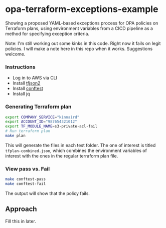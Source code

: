 # opa-terraform-exceptions-example

Showing a proposed YAML-based exceptions process for OPA policies on Terraform plans, using environment variables from a CICD pipeline as a method for specifying exception criteria.

Note: I'm still working out some kinks in this code. Right now it fails on legit policies. I will make a note here in this repo when it works. Suggestions welcome.

### Instructions

* Log in to AWS via CLI
* Install [tfjson2](https://github.com/justinm/tfjson2)
* Install [conftest](https://github.com/instrumenta/conftest)
* Install jq

### Generating Terraform plan

```bash
export COMPANY_SERVICE="kinnaird"
export ACCOUNT_ID="987654321012"
export TF_MODULE_NAME=s3-private-acl-fail
# Run terraform plan
make plan
```

This will generate the files in each test folder. The one of interest is titled `tfplan-combined.json`, which combines the environment variables of interest with the ones in the regular terraform plan file.


### View pass vs. Fail 

```bash
make conftest-pass
make conftest-fail
```

The output will show that the policy fails.

## Approach

Fill this in later.